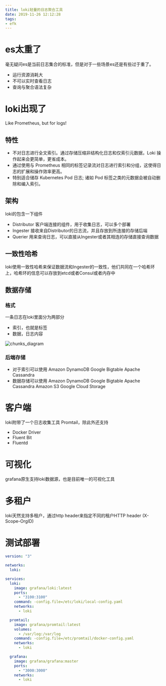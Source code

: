 ```yaml
---
title: loki轻量的日志聚合工具
date: 2019-11-26 12:12:28
tags:
- efk
---
```


# es太重了

毫无疑问es是当前日志集合的标准，但是对于一些场景es还是有些过于重了。

- 运行资源消耗大
- 不可以实时查看日志
- 查询与聚合语法复杂

<!--more-->

# loki出现了

Like Prometheus, but for logs!

## 特性

- 不对日志进行全文索引。通过存储压缩非结构化日志和仅索引元数据，Loki 操作起来会更简单，更省成本。
- 通过使用与 Prometheus 相同的标签记录流对日志进行索引和分组，这使得日志的扩展和操作效率更高。
- 特别适合储存 Kubernetes Pod 日志; 诸如 Pod 标签之类的元数据会被自动删除和编入索引。

## 架构

loki的包含一下组件

- Distributor 客户端连接的组件，用于收集日志，可以多个部署
- Ingester 接收来自Distributor的日志流，并且存放到所连接的存储后端
- Querier 用来查询日志，可以直接从Ingester或者其相连的存储直接查询数据

## 一致性哈希

loki使用一致性哈希来保证数据流和Ingester的一致性，他们共同在一个哈希环上，哈希环的信息可以存放到etcd或者Consul或者内存中

## 数据存储

### 格式

一条日志在loki里面分为两部分

- 索引，也就是标签
- 数据，日志内容

![chunks_diagram](https://qiniu.li-rui.top/chunks_diagram.png)

### 后端存储

- 对于索引可以使用 Amazon DynamoDB Google Bigtable Apache Cassandra
- 数据存储可以使用 Amazon DynamoDB Google Bigtable Apache Cassandra Amazon S3 Google Cloud Storage

# 客户端

loki附带了一个日志收集工具 Promtail，除此外还支持

- Docker Driver
- Fluent Bit
- Fluentd

# 可视化

grafana原生支持loki数据源，也是目前唯一的可视化工具


# 多租户

loki天然支持多租户，通过http header来指定不同的租户HTTP header (X-Scope-OrgID) 

# 测试部署

```yaml
version: "3"

networks:
  loki:

services:
  loki:
    image: grafana/loki:latest
    ports:
      - "3100:3100"
    command: -config.file=/etc/loki/local-config.yaml
    networks:
      - loki

  promtail:
    image: grafana/promtail:latest
    volumes:
      - /var/log:/var/log
    command: -config.file=/etc/promtail/docker-config.yaml
    networks:
      - loki

  grafana:
    image: grafana/grafana:master
    ports:
      - "3000:3000"
    networks:
      - loki
```
